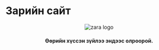 # Зарийн сайт
<html>
<header>
  <img src= "file:///C:/Users/User/Desktop/%D0%A2%D0%A3%D0%9B%D0%93%D0%90/zar.png" alt = "zara logo" />
  <h4>Өөрийн хүссэн зүйлээ эндээс олроорой.<h4>
</header>  
